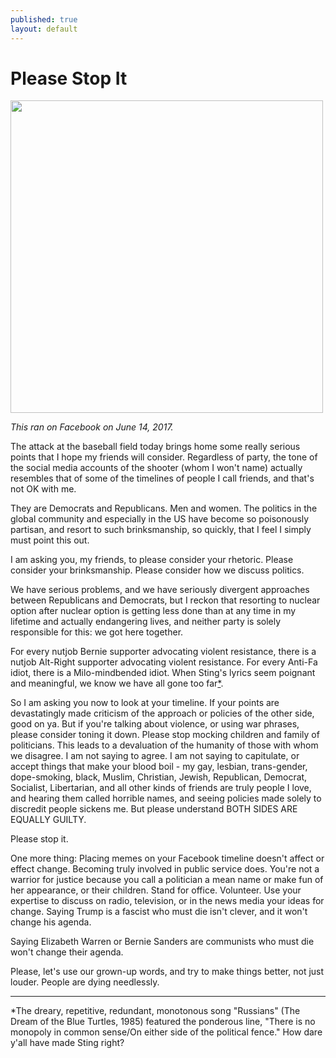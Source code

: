 ```yaml
---
published: true
layout: default
---
```

<h1>Please Stop It</h1>
<p><img class="right" width="500px" src="https://johnpavlovitz.files.wordpress.com/2014/07/angry-man-yelling.jpg" /></p>

<p><em>This ran on Facebook on June 14, 2017.</em></p>

The attack at the baseball field today brings home some really serious points that I hope my friends will consider. Regardless of party, the tone of the social media accounts of the shooter (whom I won't name) actually resembles that of some of the timelines of people I call friends, and that's not OK with me. 

They are Democrats and Republicans. Men and women. The politics in the global community and especially in the US have become so poisonously partisan, and resort to such brinksmanship, so quickly, that I feel I simply must point this out.

I am asking you, my friends, to please consider your rhetoric. Please consider your brinksmanship. Please consider how we discuss politics. 

We have serious problems, and we have seriously divergent approaches between Republicans and Democrats, but I reckon that resorting to nuclear option after nuclear option is getting less done than at any time in my lifetime and actually endangering lives, and neither party is solely responsible for this: we got here together.

For every nutjob Bernie supporter advocating violent resistance, there is a nutjob Alt-Right supporter advocating violent resistance. For every Anti-Fa idiot, there is a Milo-mindbended idiot. When Sting's lyrics seem poignant and meaningful, we know we have all gone too far<a href="#a">*</a>.

So I am asking you now to look at your timeline. If your points are devastatingly made criticism of the approach or policies of the other side, good on ya. But if you're talking about violence, or using war phrases, please consider toning it down. Please stop mocking children and family of politicians. This leads to a devaluation of the humanity of those with whom we disagree. I am not saying to agree. I am not saying to capitulate, or accept things that make your blood boil - my gay, lesbian, trans-gender, dope-smoking, black, Muslim, Christian, Jewish, Republican, Democrat, Socialist, Libertarian, and all other kinds of friends are truly people I love, and hearing them called horrible names, and seeing policies made solely to discredit people sickens me. But please understand BOTH SIDES ARE EQUALLY GUILTY.

Please stop it.

One more thing: Placing memes on your Facebook timeline doesn't affect or effect change. Becoming truly involved in public service does. You're not a warrior for justice because you call a politician a mean name or make fun of her appearance, or their children. Stand for office. Volunteer. Use your expertise to discuss on radio, television, or in the news media your ideas for change. Saying Trump is a fascist who must die isn't clever, and it won't change his agenda. 

Saying Elizabeth Warren or Bernie Sanders are communists who must die won't change their agenda.

Please, let's use our grown-up words, and try to make things better, not just louder. People are dying needlessly.

_____
<a name="a"></a>*The dreary, repetitive, redundant, monotonous song "Russians" (The Dream of the Blue Turtles, 1985) featured the ponderous line, "There is no monopoly in common sense/On either side of the political fence." How dare y'all have made Sting right?
